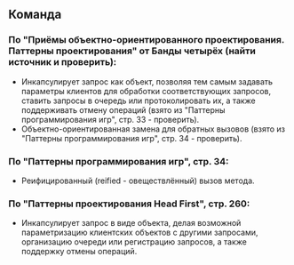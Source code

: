 ## Команда

### По "Приёмы объектно-ориентированного проектирования. Паттерны проектирования" от Банды четырёх (найти источник и проверить):
- Инкапсулирует запрос как объект, позволяя тем самым задавать параметры клиентов для обработки соответствующих запросов, ставить запросы в очередь или протоколировать их, а также поддерживать отмену операций (взято из "Паттерны программирования игр", стр. 33 - проверить).
- Объектно-ориентированная замена для обратных вызовов (взято из "Паттерны программирования игр", стр. 34 - проверить).

### По "Паттерны программирования игр", стр. 34:
- Реифицированный (reified - овеществлённый) вызов метода.

### По "Паттерны проектирования Head First", стр. 260:
- Инкапсулирует запрос в виде объекта, делая возможной параметризацию клиентских объектов с другими запросами, организацию очереди или регистрацию запросов, а также поддержку отмены операций.
